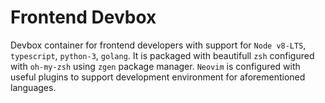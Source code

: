 # Frontend Devbox

Devbox container for frontend developers with support for `Node v8-LTS`,
`typescript`, `python-3`, `golang`. It is packaged with beautifull `zsh`
configured with `oh-my-zsh` using `zgen` package manager. `Neovim` is
configured with useful plugins to support development environment for 
aforementioned languages.
